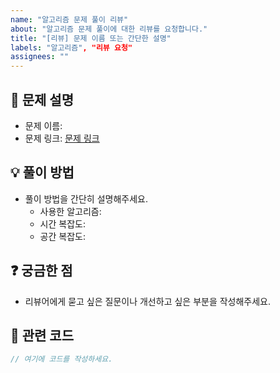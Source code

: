 ```yaml
---
name: "알고리즘 문제 풀이 리뷰"
about: "알고리즘 문제 풀이에 대한 리뷰를 요청합니다."
title: "[리뷰] 문제 이름 또는 간단한 설명"
labels: "알고리즘", "리뷰 요청"
assignees: ""
---
```


## 📝 문제 설명  
- 문제 이름:  
- 문제 링크: [문제 링크](#)

## 💡 풀이 방법  
- 풀이 방법을 간단히 설명해주세요.  
  - 사용한 알고리즘:  
  - 시간 복잡도:  
  - 공간 복잡도:  

## ❓ 궁금한 점  
- 리뷰어에게 묻고 싶은 질문이나 개선하고 싶은 부분을 작성해주세요.

## 📂 관련 코드  
```typescript
// 여기에 코드를 작성하세요.
```
